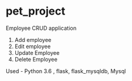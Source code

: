 # pet_project

Employee CRUD application

1. Add employee 
2. Edit employee
3. Update Employee
4. Delete Employee

Used - Python 3.6 , flask, flask_mysqldb, Mysql
